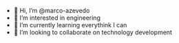 - 👋 Hi, I’m @marco-azevedo
- 👀 I’m interested in engineering
- 🌱 I’m currently learning everythink I can
- 💞️ I’m looking to collaborate on technology development
